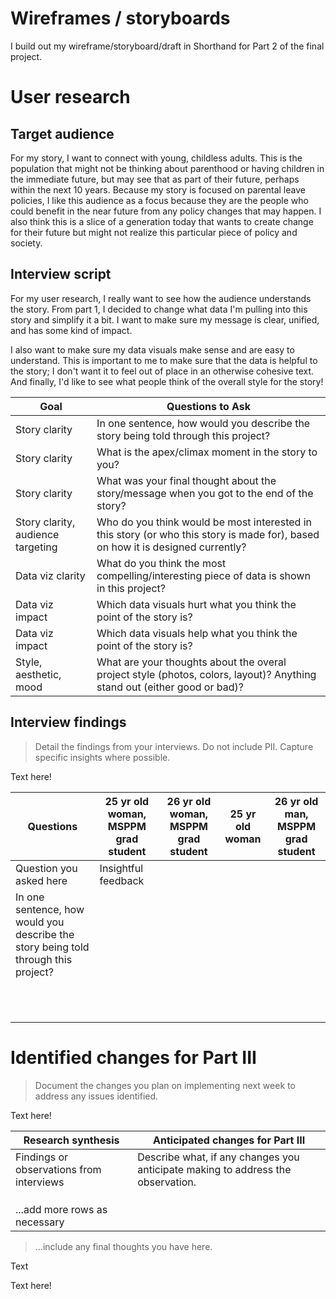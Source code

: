 # Wireframes / storyboards
I build out my wireframe/storyboard/draft in Shorthand for Part 2 of the final project.

# User research 

## Target audience
For my story, I want to connect with young, childless adults. This is the population that might not be thinking about parenthood or having children in the immediate future, but may see that as part of their future, perhaps within the next 10 years. Because my story is focused on parental leave policies, I like this audience as a focus because they are the people who could benefit in the near future from any policy changes that may happen. I also think this is a slice of a generation today that wants to create change for their future but might not realize this particular piece of policy and society.

## Interview script
For my user research, I really want to see how the audience understands the story. From part 1, I decided to change what data I'm pulling into this story and simplify it a bit. I want to make sure my message is clear, unified, and has some kind of impact.

I also want to make sure my data visuals make sense and are easy to understand. This is important to me to make sure that the data is helpful to the story; I don't want it to feel out of place in an otherwise cohesive text. And finally, I'd like to see what people think of the overall style for the story!

| Goal | Questions to Ask |
|------|------------------|
|Story clarity|In one sentence, how would you describe the story being told through this project?|
|Story clarity|What is the apex/climax moment in the story to you?|
|Story clarity|What was your final thought about the story/message when you got to the end of the story?|
|Story clarity, audience targeting|Who do you think would be most interested in this story (or who this story is made for), based on how it is designed currently?|
|Data viz clarity|What do you think the most compelling/interesting piece of data is shown in this project?|
|Data viz impact|Which data visuals hurt what you think the point of the story is?|
|Data viz impact|Which data visuals help what you think the point of the story is?|
|Style, aesthetic, mood|What are your thoughts about the overal project style (photos, colors, layout)? Anything stand out (either good or bad)?|



## Interview findings
> Detail the findings from your interviews.  Do not include PII.  Capture specific insights where possible.

Text here!

| Questions               | 25 yr old woman, MSPPM grad student | 26 yr old woman, MSPPM grad student | 25 yr old woman | 26 yr old man, MSPPM grad student |
|-------------------------|--------------------------------|-------------|-------------|-------------|
| Question you asked here | Insightful feedback            |             |             |             |
|  In one sentence, how would you describe the story being told through this project?                       |                                |             |             |             |
|                         |                                |             |             |             |
|                         |                                |             |             |             |
|                         |                                |             |             |             |
|                         |                                |             |             |             |
|                         |                                |             |             |             |
|                         |                                |             |             |             |
|                         |                                |             |             |             |
|                         |                                |             |             |             |
|                         |                                |             |             |             |
|                         |                                |             |             |             |
|                         |                                |             |             |             |


# Identified changes for Part III
> Document the changes you plan on implementing next week to address any issues identified.  

Text here!

| Research synthesis                       | Anticipated changes for Part III                                                |
|------------------------------------------|---------------------------------------------------------------------------------|
| Findings or observations from interviews | Describe what, if any changes you anticipate making to address the observation. |
|                                          |                                                                                 |
|                                          |                                                                                 |
|                                          |                                                                                 |
| ...add more rows as necessary            |                                                                                 |

> ...include any final thoughts you have here. 

Text

Text here!
